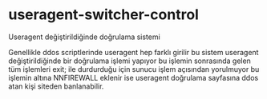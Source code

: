 # useragent-switcher-control
Useragent değiştirildiğinde doğrulama sistemi

Genellikle ddos scriptlerinde useragent hep farklı girilir bu sistem useragent değiştirildiğinde bir doğrulama işlemi yapıyor bu işlemin sonrasında gelen tüm işlemleri exit; ile durdurduğu için sunucu işlem açısından yorulmuyor bu işlemin altına NNFIREWALL eklenir ise useragent doğrulama sayfasına ddos atan kişi siteden banlanabilir.

